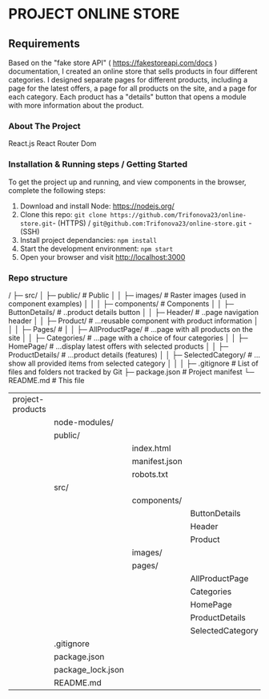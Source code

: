 # PROJECT ONLINE STORE

## Requirements

Based on the "fake store API" ( https://fakestoreapi.com/docs ) documentation, I created an online store that sells products in four different categories. I designed separate pages for different products, including a page for the latest offers, a page for all products on the site, and a page for each category. Each product has a "details" button that opens a module with more information about the product.

### About The Project

React.js
React Router Dom

### Installation & Running steps / Getting Started

To get the project up and running, and view components in the browser, complete the following steps:

1. Download and install Node: <https://nodejs.org/>
2. Clone this repo: `git clone https://github.com/Trifonova23/online-store.git`- (HTTPS) / `git@github.com:Trifonova23/online-store.git` - (SSH)
3. Install project dependancies: `npm install`
4. Start the development environment: `npm start`
5. Open your browser and visit <http://localhost:3000>

### Repo structure

/
├─ src/
│ ├─ public/ # Public
│ │ ├─ images/ # Raster images (used in component examples)
│ │
│ ├─ components/ # Components
│ │ ├─ ButtonDetails/ # ..product details button
│ │ ├─ Header/ # ..page navigation header
│ │ ├─ Product/ # …reusable component with product information
│ │
│ ├─ Pages/ #
│ │ ├─ AllProductPage/ # …page with all products on the site
│ │ ├─ Categories/ # …page with a choice of four categories
│ │ ├─ HomePage/ # …display latest offers with selected products
│ │ ├─ ProductDetails/ # …product details (features)
│ │ ├─ SelectedCategory/ # …show all provided items from selected category
│ │
│
├─ .gitignore # List of files and folders not tracked by Git
├─ package.json # Project manifest
└─ README.md # This file

|                  |                   |               |                  |
| ---------------- | ----------------- | ------------- | ---------------- |
| project-products |                   |               |                  |
|                  | node-modules/     |               |                  |
|                  | public/           |               |                  |
|                  |                   | index.html    |                  |
|                  |                   | manifest.json |                  |
|                  |                   | robots.txt    |                  |
|                  | src/              |               |                  |
|                  |                   | components/   |                  |
|                  |                   |               | ButtonDetails    |
|                  |                   |               | Header           |
|                  |                   |               | Product          |
|                  |                   | images/       |                  |
|                  |                   | pages/        |                  |
|                  |                   |               | AllProductPage   |
|                  |                   |               | Categories       |
|                  |                   |               | HomePage         |
|                  |                   |               | ProductDetails   |
|                  |                   |               | SelectedCategory |
|                  | .gitignore        |               |                  |
|                  | package.json      |               |                  |
|                  | package_lock.json |               |                  |
|                  | README.md         |               |                  |

